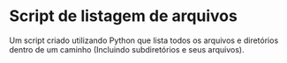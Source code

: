 # Script de listagem de arquivos
Um script criado utilizando Python que lista todos os arquivos e diretórios dentro de um caminho (Incluindo subdiretórios e seus arquivos). 
